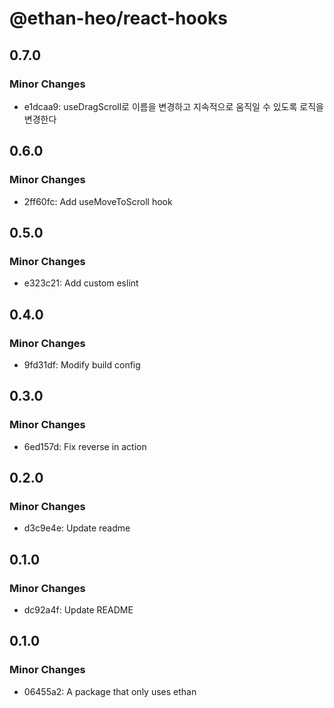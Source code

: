 # @ethan-heo/react-hooks

## 0.7.0

### Minor Changes

-   e1dcaa9: useDragScroll로 이름을 변경하고 지속적으로 움직일 수 있도록 로직을 변경한다

## 0.6.0

### Minor Changes

-   2ff60fc: Add useMoveToScroll hook

## 0.5.0

### Minor Changes

-   e323c21: Add custom eslint

## 0.4.0

### Minor Changes

-   9fd31df: Modify build config

## 0.3.0

### Minor Changes

-   6ed157d: Fix reverse in action

## 0.2.0

### Minor Changes

-   d3c9e4e: Update readme

## 0.1.0

### Minor Changes

-   dc92a4f: Update README

## 0.1.0

### Minor Changes

-   06455a2: A package that only uses ethan
